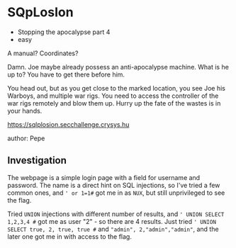 # SQpLosIon

- Stopping the apocalypse part 4 
- easy

A manual? Coordinates?

Damn. Joe maybe already possess an anti-apocalypse machine. What is he up to? You have to get there before him.

You head out, but as you get close to the marked location, you see Joe his Warboys, and multiple war rigs. You need to access the controller of the war rigs remotely and blow them up. Hurry up the fate of the wastes is in your hands.

https://sqlplosion.secchallenge.crysys.hu

author: Pepe

## Investigation

The webpage is a simple login page with a field for username and password. The name is a direct hint on SQL injections, so I've tried a few common ones, and `' or 1=1#` got me in as `NUX`, but still unprivileged to see the flag.

Tried `UNION` injections with different number of results, and `' UNION SELECT 1,2,3,4 #` got me as user "2" - so there are 4 results. Just tried `' UNION SELECT true, 2, true, true #` and `"admin", 2,"admin","admin"`, and the later one got me in with access to the flag.